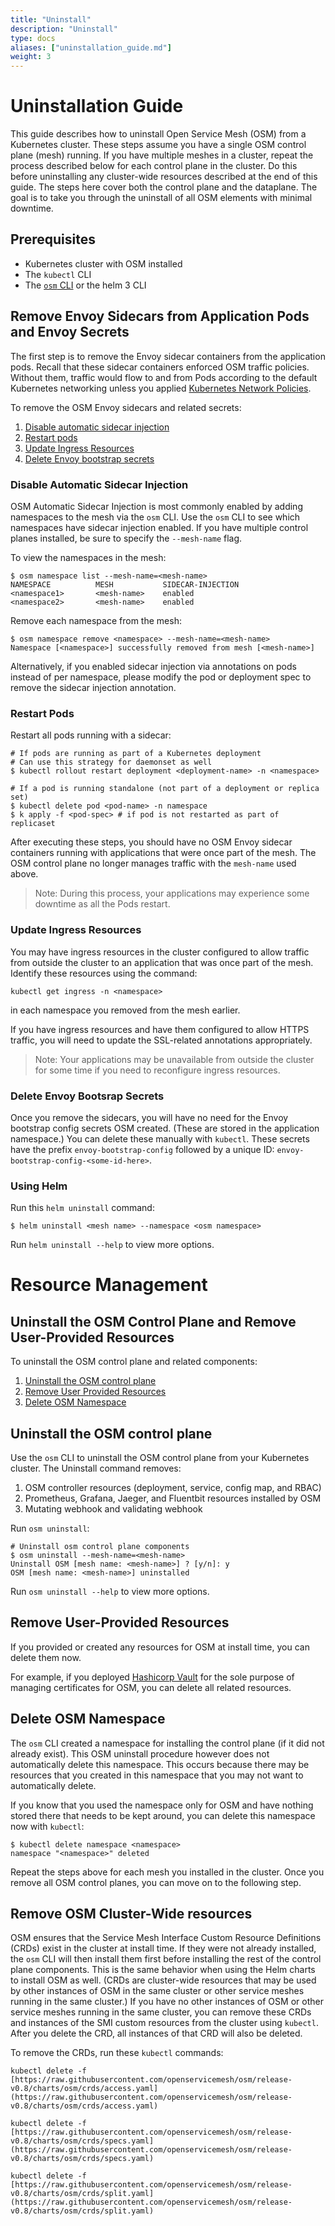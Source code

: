 ```yaml
---
title: "Uninstall"
description: "Uninstall"
type: docs
aliases: ["uninstallation_guide.md"]
weight: 3
---
```


# Uninstallation Guide

This guide describes how to uninstall Open Service Mesh (OSM) from a Kubernetes cluster. These steps assume you have a single OSM control plane (mesh) running. If you have multiple meshes in a cluster, repeat the process described below for each control plane in the cluster. Do this before uninstalling any cluster-wide resources described at the end of this guide. The steps here cover both the control plane and the dataplane. The goal is to take you through the uninstall of all OSM elements with minimal downtime.

## Prerequisites

- Kubernetes cluster with OSM installed
- The `kubectl` CLI
- The [`osm` CLI](/docs/install/#set-up-the-osm-cli) or the helm 3 CLI

## Remove Envoy Sidecars from Application Pods and Envoy Secrets

The first step is to remove the Envoy sidecar containers from the application pods. Recall that these sidecar containers enforced OSM traffic policies. Without them, traffic would flow to and from Pods according to the default Kubernetes networking unless you applied [Kubernetes Network Policies](https://kubernetes.io/docs/concepts/services-networking/network-policies/).

To remove the OSM Envoy sidecars and related secrets:

1. [Disable automatic sidecar injection](#disable-automatic-sidecar-injection)
1. [Restart pods](#restart-pods)
1. [Update Ingress Resources](#update-ingress-resources)
1. [Delete Envoy bootstrap secrets](#delete-envoy-bootstrap-secrets)

### Disable Automatic Sidecar Injection

OSM Automatic Sidecar Injection is most commonly enabled by adding namespaces to the mesh via the `osm` CLI. Use the `osm` CLI to see which
namespaces have sidecar injection enabled. If you have multiple control planes installed, be sure to specify the `--mesh-name` flag.

To view the namespaces in the mesh:

```console
$ osm namespace list --mesh-name=<mesh-name>
NAMESPACE          MESH           SIDECAR-INJECTION
<namespace1>       <mesh-name>    enabled
<namespace2>       <mesh-name>    enabled
```

Remove each namespace from the mesh:

```console
$ osm namespace remove <namespace> --mesh-name=<mesh-name>
Namespace [<namespace>] successfully removed from mesh [<mesh-name>]
```

Alternatively, if you enabled sidecar injection via annotations on pods instead of per namespace, please modify the pod or deployment spec to remove the sidecar injection annotation.

### Restart Pods

Restart all pods running with a sidecar:

```console
# If pods are running as part of a Kubernetes deployment
# Can use this strategy for daemonset as well
$ kubectl rollout restart deployment <deployment-name> -n <namespace>

# If a pod is running standalone (not part of a deployment or replica set)
$ kubectl delete pod <pod-name> -n namespace
$ k apply -f <pod-spec> # if pod is not restarted as part of replicaset
```

After executing these steps, you should have no OSM Envoy sidecar containers running with applications that were once part of the mesh. The OSM control plane no longer manages traffic with the `mesh-name` used above. 

> Note: During this process, your applications may experience some downtime as all the Pods restart.

### Update Ingress Resources

You may have ingress resources in the cluster configured to allow traffic from outside the cluster to an application that was
once part of the mesh. Identify these resources using the command:

`kubectl get ingress -n <namespace>` 

in each namespace you removed from the mesh earlier.

If you have ingress resources and have them configured to allow HTTPS traffic, you will need to update the SSL-related annotations appropriately.

> Note: Your applications may be unavailable from outside the cluster for some time if you need to reconfigure ingress resources.

### Delete Envoy Bootsrap Secrets

Once you remove the sidecars, you will have no need for the Envoy bootstrap config secrets OSM created. (These are stored in the application namespace.) You can delete these manually with `kubectl`. These secrets have the prefix `envoy-bootstrap-config` followed by a unique ID: `envoy-bootstrap-config-<some-id-here>`.

### Using Helm

Run this `helm uninstall` command:
```console
$ helm uninstall <mesh name> --namespace <osm namespace> 
```

Run `helm uninstall --help` to view more options.

# Resource Management

## Uninstall the OSM Control Plane and Remove User-Provided Resources

To uninstall the OSM control plane and related components:

1. [Uninstall the OSM control plane](#uninstall-the-osm-control-plane)
1. [Remove User Provided Resources](#remove-user-provided-resources)
1. [Delete OSM Namespace](#delete-osm-namespace)

## Uninstall the OSM control plane

Use the `osm` CLI to uninstall the OSM control plane from your Kubernetes cluster. The Uninstall command removes:

1. OSM controller resources (deployment, service, config map, and RBAC)
1. Prometheus, Grafana, Jaeger, and Fluentbit resources installed by OSM
1. Mutating webhook and validating webhook

Run `osm uninstall`:

```console
# Uninstall osm control plane components
$ osm uninstall --mesh-name=<mesh-name>
Uninstall OSM [mesh name: <mesh-name>] ? [y/n]: y
OSM [mesh name: <mesh-name>] uninstalled
```

Run `osm uninstall --help` to view more options.

## Remove User-Provided Resources

If you provided or created any resources for OSM at install time, you can delete them now.

For example, if you deployed [Hashicorp Vault](/docs/tasks_usage/certificates/#installing-hashi-vault) for the sole purpose of managing certificates for OSM, you can delete all related resources.

## Delete OSM Namespace

The `osm` CLI created a namespace for installing the control plane (if it did not already exist). This OSM uninstall procedure however does not automatically delete this namespace. This occurs because there may be resources that you created in this namespace that you may not want to automatically delete.

If you know that you used the namespace only for OSM and have nothing stored there that needs to be kept around, you can delete this namespace now with `kubectl`:

```console
$ kubectl delete namespace <namespace>
namespace "<namespace>" deleted
```

Repeat the steps above for each mesh you installed in the cluster. Once you remove all OSM control planes, you can move on to the following step.

## Remove OSM Cluster-Wide resources

OSM ensures that the Service Mesh Interface Custom Resource Definitions (CRDs) exist in the cluster at install time. If they were not already installed, the `osm` CLI will then install them first before installing the rest of the control plane components. This is the same behavior when using the Helm charts to install OSM as well. (CRDs are cluster-wide resources that may be used by other instances of OSM in the same cluster or other service meshes running in the same cluster.) If you have no other instances of OSM or other service meshes running in the same cluster, you can remove these CRDs and instances of the SMI custom resources from the cluster using `kubectl`. After you delete the CRD, all instances of that CRD will also be deleted.

To remove the CRDs, run these `kubectl` commands:

```console
kubectl delete -f [https://raw.githubusercontent.com/openservicemesh/osm/release-v0.8/charts/osm/crds/access.yaml](https://raw.githubusercontent.com/openservicemesh/osm/release-v0.8/charts/osm/crds/access.yaml)

kubectl delete -f [https://raw.githubusercontent.com/openservicemesh/osm/release-v0.8/charts/osm/crds/specs.yaml](https://raw.githubusercontent.com/openservicemesh/osm/release-v0.8/charts/osm/crds/specs.yaml)

kubectl delete -f [https://raw.githubusercontent.com/openservicemesh/osm/release-v0.8/charts/osm/crds/split.yaml](https://raw.githubusercontent.com/openservicemesh/osm/release-v0.8/charts/osm/crds/split.yaml)

```
